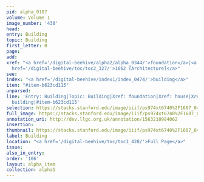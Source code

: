 ```yaml
---
pid: alpha_0107
volume: Volume 1
image_number: '438'
head: 
entry: Building
topic: Building
first_letter: B
page: 
add: 
xref: "<a href='/digital-beehive/alpha2/alpha_0344/'>foundation</a>|<a href='/digital-beehive/alpha2/alpha_0435/'>house</a>|<a
  href='/digital-beehive/toc/toc2_327/'>1662 [Architecture]</a>"
see: 
index: "<a href='/digital-beehive/index1/index_0474/'>building</a>"
item: "#item-b623cd115"
unparsed: 
line: 'Entry: Building|Topic: Building|Xref: foundation|Xref: house|Xref: 1662 [Architecture]|Index:
  building|#item-b623cd115'
selection: https://stacks.stanford.edu/image/iiif/ps974xt6740%2F1607_0437/827,4265,2941,492/full/0/default.jpg
full_image: https://stacks.stanford.edu/image/iiif/ps974xt6740%2F1607_0437/full/full/0/default.jpg
annotation_uri: http://dev.llgc.org.uk/annotation/1563210984062
insertion: 
thumbnail: https://stacks.stanford.edu/image/iiif/ps974xt6740%2F1607_0437/827,4265,600,180/250,/0/default.jpg
label: Building
location: "<a href='/digital-beehive/toc/toc1_428/'>Full Page</a>"
issue: 
also_in_entry: 
order: '106'
layout: alpha_item
collection: alpha1
---
```

